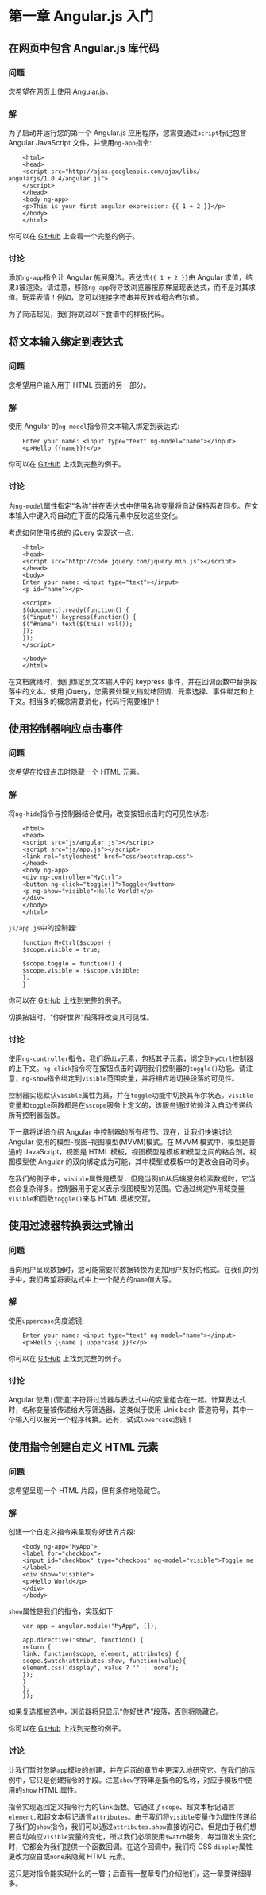 # 第一章 Angular.js 入门

## 在网页中包含 Angular.js 库代码

### 问题

您希望在网页上使用 Angular.js。

### 解

为了启动并运行您的第一个 Angular.js 应用程序，您需要通过`script`标记包含 Angular JavaScript 文件，并使用`ng-app`指令:

```
    <html>
    <head>
    <script src="http://ajax.googleapis.com/ajax/libs/ angularjs/1.0.4/angular.js">
    </script>
    </head>
    <body ng-app>
    <p>This is your first angular expression: {{ 1 + 2 }}</p>
    </body>
    </html>

```

你可以在 [GitHub](http://github.com/fdietz/recipes-with-angular-js-examples/tree/master/chapter1/recipe1) 上查看一个完整的例子。

### 讨论

添加`ng-app`指令让 Angular 施展魔法。表达式`{{ 1 + 2 }}`由 Angular 求值，结果`3`被渲染。请注意，移除`ng-app`将导致浏览器按原样呈现表达式，而不是对其求值。玩弄表情！例如，您可以连接字符串并反转或组合布尔值。

为了简洁起见，我们将跳过以下食谱中的样板代码。

## 将文本输入绑定到表达式

### 问题

您希望用户输入用于 HTML 页面的另一部分。

### 解

使用 Angular 的`ng-model`指令将文本输入绑定到表达式:

```
    Enter your name: <input type="text" ng-model="name"></input>
    <p>Hello {{name}}!</p>

```

你可以在 [GitHub](https://github.com/fdietz/recipes-with-angular-js-examples/tree/master/chapter1/recipe2) 上找到完整的例子。

### 讨论

为`ng-model`属性指定“名称”并在表达式中使用名称变量将自动保持两者同步。在文本输入中键入将自动在下面的段落元素中反映这些变化。

考虑如何使用传统的 jQuery 实现这一点:

```
    <html>
    <head>
    <script src="http://code.jquery.com/jquery.min.js"></script>
    </head>
    <body>
    Enter your name: <input type="text"></input>
    <p id="name"></p>

    <script>
    $(document).ready(function() {
    $("input").keypress(function() {
    $("#name").text($(this).val());
    });
    });
    </script>

    </body>
    </html>

```

在文档就绪时，我们绑定到文本输入中的 keypress 事件，并在回调函数中替换段落中的文本。使用 jQuery，您需要处理文档就绪回调、元素选择、事件绑定和上下文。相当多的概念需要消化，代码行需要维护！

## 使用控制器响应点击事件

### 问题

您希望在按钮点击时隐藏一个 HTML 元素。

### 解

将`ng-hide`指令与控制器结合使用，改变按钮点击时的可见性状态:

```
    <html>
    <head>
    <script src="js/angular.js"></script>
    <script src="js/app.js"></script>
    <link rel="stylesheet" href="css/bootstrap.css">
    </head>
    <body ng-app>
    <div ng-controller="MyCtrl">
    <button ng-click="toggle()">Toggle</button>
    <p ng-show="visible">Hello World!</p>
    </div>
    </body>
    </html>

```

`js/app.js`中的控制器:

```
    function MyCtrl($scope) {
    $scope.visible = true;

    $scope.toggle = function() {
    $scope.visible = !$scope.visible;
    };
    }

```

你可以在 [GitHub](https://github.com/fdietz/recipes-with-angular-js-examples/tree/master/chapter1/recipe3) 上找到完整的例子。

切换按钮时，“你好世界”段落将改变其可见性。

### 讨论

使用`ng-controller`指令，我们将`div`元素，包括其子元素，绑定到`MyCtrl`控制器的上下文。`ng-click`指令将在按钮点击时调用我们控制器的`toggle()`功能。请注意，`ng-show`指令绑定到`visible`范围变量，并将相应地切换段落的可见性。

控制器实现默认`visible`属性为真，并在`toggle`功能中切换其布尔状态。`visible`变量和`toggle`函数都是在`$scope`服务上定义的，该服务通过依赖注入自动传递给所有控制器函数。

下一章将详细介绍 Angular 中控制器的所有细节。现在，让我们快速讨论 Angular 使用的模型-视图-视图模型(MVVM)模式。在 MVVM 模式中，模型是普通的 JavaScript，视图是 HTML 模板，视图模型是模板和模型之间的粘合剂。视图模型使 Angular 的双向绑定成为可能，其中模型或模板中的更改会自动同步。

在我们的例子中，`visible`属性是模型，但是当例如从后端服务检索数据时，它当然会复杂得多。控制器用于定义表示视图模型的范围。它通过绑定作用域变量`visible`和函数`toggle()`来与 HTML 模板交互。

## 使用过滤器转换表达式输出

### 问题

当向用户呈现数据时，您可能需要将数据转换为更加用户友好的格式。在我们的例子中，我们希望将表达式中上一个配方的`name`值大写。

### 解

使用`uppercase`角度滤镜:

```
    Enter your name: <input type="text" ng-model="name"></input>
    <p>Hello {{name | uppercase }}!</p>

```

你可以在 [GitHub](https://github.com/fdietz/recipes-with-angular-js-examples/tree/master/chapter1/recipe4) 上找到完整的例子。

### 讨论

Angular 使用`|`(管道)字符将过滤器与表达式中的变量组合在一起。计算表达式时，名称变量被传递给大写筛选器。这类似于使用 Unix bash 管道符号，其中一个输入可以被另一个程序转换。还有，试试`lowercase`滤镜！

## 使用指令创建自定义 HTML 元素

### 问题

您希望呈现一个 HTML 片段，但有条件地隐藏它。

### 解

创建一个自定义指令来呈现你好世界片段:

```
    <body ng-app="MyApp">
    <label for="checkbox">
    <input id="checkbox" type="checkbox" ng-model="visible">Toggle me
    </label>
    <div show="visible">
    <p>Hello World</p>
    </div>
    </body>

```

`show`属性是我们的指令，实现如下:

```
    var app = angular.module("MyApp", []);

    app.directive("show", function() {
    return {
    link: function(scope, element, attributes) {
    scope.$watch(attributes.show, function(value){
    element.css('display', value ? '' : 'none');
    });
    }
    };
    });

```

如果复选框被选中，浏览器将只显示“你好世界”段落，否则将隐藏它。

你可以在 [GitHub](https://github.com/fdietz/recipes-with-angular-js-examples/tree/master/chapter1/recipe5) 上找到完整的例子。

### 讨论

让我们暂时忽略`app`模块的创建，并在后面的章节中更深入地研究它。在我们的示例中，它只是创建指令的手段。注意`show`字符串是指令的名称，对应于模板中使用的`show` HTML 属性。

指令实现返回定义指令行为的`link`函数。它通过了`scope`、超文本标记语言`element,`和超文本标记语言`attributes`。由于我们将`visible`变量作为属性传递给了我们的`show`指令，我们可以通过`attributes.show`直接访问它。但是由于我们想要自动响应`visible`变量的变化，所以我们必须使用`$watch`服务，每当值发生变化时，它都会为我们提供一个函数回调。在这个回调中，我们将 CSS `display`属性更改为空白或`none`来隐藏 HTML 元素。

这只是对指令能实现什么的一瞥；后面有一整章专门介绍他们，这一章要详细得多。
